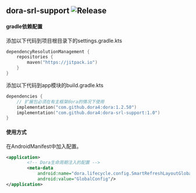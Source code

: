 dora-srl-support
![Release](https://jitpack.io/v/dora4/dora-srl-support.svg)
--------------------------------

#### gradle依赖配置

添加以下代码到项目根目录下的settings.gradle.kts
```kotlin
dependencyResolutionManagement {
    repositories {
        maven("https://jitpack.io")
    }
}
```
添加以下代码到app模块的build.gradle.kts
```kotlin
dependencies {
    // 扩展包必须在有主框架dora的情况下使用
    implementation("com.github.dora4:dora:1.2.50")
    implementation("com.github.dora4:dora-srl-support:1.0")
}
```

#### 使用方式

在AndroidManifest中加入配置。
```xml
<application>
        <!-- Dora生命周期注入的配置 -->
        <meta-data
            android:name="dora.lifecycle.config.SmartRefreshLayoutGlobalConfig"
            android:value="GlobalConfig"/>
</application>
```



